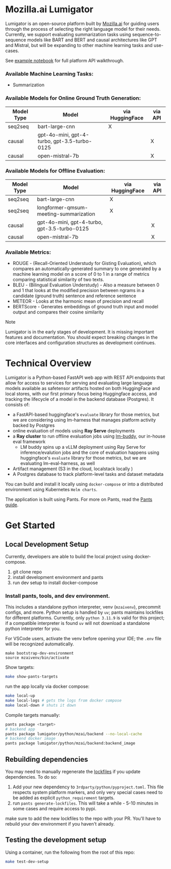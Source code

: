 # Mozilla.ai Lumigator

Lumigator is an open-source platform built by [Mozilla.ai](https://www.mozilla.ai/) for guiding users through the process of selecting the right language model for their needs.
Currently, we support evaluating summarization tasks using sequence-to-sequence models like BART and BERT and causal architectures like GPT and Mistral,
but will be expanding to other machine learning tasks and use-cases.

See [example notebook](/notebooks/walkthrough.ipynb) for full platform API walkthrough.

### Available Machine Learning Tasks:

 - Summarization

### Available Models for Online Ground Truth Generation:

| Model Type | Model                                        | via HuggingFace | via API |
|------------|----------------------------------------------|-----------------|---------|
| seq2seq    | bart-large-cnn                               |       X         |         |
| causal     | gpt-4o-mini, gpt-4-turbo, gpt-3.5-turbo-0125 |                 |    X    |
| causal     | open-mistral-7b                              |                 |    X    |


### Available Models for Offline Evaluation:

| Model Type | Model                                        | via HuggingFace | via API |
|------------|----------------------------------------------|-----------------|---------|
| seq2seq    | bart-large-cnn                               |       X         |         |
| seq2seq    | longformer-qmsum-meeting-summarization       |       X         |         |
| causal     | gpt-4o-mini, gpt-4-turbo, gpt-3.5-turbo-0125 |                 |    X    |
| causal     | open-mistral-7b                              |                 |    X    |


### Available Metrics:

+ ROUGE - (Recall-Oriented Understudy for Gisting Evaluation), which compares an automatically-generated summary to one generated by a machine learning model on a score of 0 to 1 in a range of metrics comparing statistical similarity of two texts.
+ BLEU - (Bilingual Evaluation Understudy) - Also a measure between 0 and 1 that looks at the modified precision between ngrams in a candidate (ground truth) sentence and reference sentence
+ METEOR - Looks at the harmonic mean of precision and recall
+ BERTScore - Generates embeddings of ground truth input and model output and compares their cosine similarity


> [!NOTE]
>
> Lumigator is in the early stages of development.
> It is missing important features and documentation.
> You should expect breaking changes in the core interfaces and configuration structures
> as development continues.

# Technical Overview

Lumigator is a Python-based FastAPI web app with REST API endpoints that allow for access to services for serving and evaluating large language models available as safetensor artifacts hosted on both HuggingFace and local stores, with our first primary focus being Huggingface access, and tracking the lifecycle of a model in the backend database (Postgres).
It consists of:

+ a FastAPI-based huggingface's `evaluate` library for those metrics, but we are considering using lm-harness that manages platform activity backed by Postgres
+ online evaluation of models using **Ray Serve** deployments
+ a **Ray cluster** to run offline evaluation jobs using [lm-buddy](https://github.com/mozilla-ai/lm-buddy), our in-house eval framework
    + LM buddy spins up a vLLM deployment using Ray Serve for inference/evalution jobs and the core of evaluation happens using huggingface's `evaluate` library for those metrics, but we are evaluating lm-eval-harness, as well
+ Artifact management (S3 in the cloud, localstack locally )
+ A Postgres database to track platform-level tasks and dataset metadata

You can build and install it locally using `docker-compose` or into a distributed environment using Kubernetes `Helm charts`.

The application is built using Pants.
For more on Pants, read the [Pants guide](PANTS_GUIDE.md).

# Get Started

## Local Development Setup

Currently, developers are able to build the local project using docker-compose.

1. git clone repo
2. install development environment and pants
3. run dev setup to install docker-compose

### Install pants, tools, and dev environment.
This includes a standalone python interpreter, venv (`mzaivenv`), precommit configs, and more. Python setup is
handled by `uv`; pants maintains lockfiles for different platforms. Currently, only `python 3.11.9` is valid for this project; if a compatible interpreter
is found `uv` will not download a standalone python interpreter for you.

For VSCode users, activate the venv before opening your IDE; the `.env` file will be recognized automatically.


```shell
make bootstrap-dev-environment
source mzaivenv/bin/activate
```

Show targets:

```bash
make show-pants-targets
```

run the app locally via docker compose:

```bash
make local-up
make local-logs # gets the logs from docker compose
make local-down # shuts it down
```

Compile targets manually:

```bash
pants package <target>
# backend app
pants package lumigator/python/mzai/backend --no-local-cache
# backend docker image
pants package lumigator/python/mzai/backend:backend_image
```


## Rebuilding dependencies

You may need to manually regenerate the [lockfiles](https://www.pantsbuild.org/2.21/docs/python/overview/lockfiles) if you update dependencies.
To do so:

1. Add your new dependency to `3rdparty/python/pyproject.toml`. This file respects system platform markers, and only very special cases need to be added as explicit `python_requirement` targets.
2. run `pants generate-lockfiles`. This will take a while - 5-10 minutes in some cases and require access to pypi.

make sure to add the new lockfiles to the repo with your PR. You'll have to rebuild your dev environment if you haven't already.


## Testing the development setup

Using a container, run the following from the root of this repo:

```bash
make test-dev-setup

```
